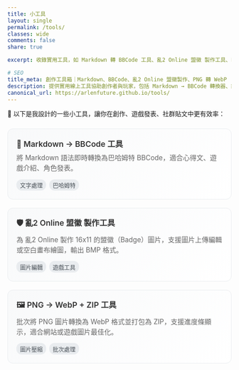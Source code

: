 ```yaml
---
title: 小工具
layout: single
permalink: /tools/
classes: wide
comments: false
share: true

excerpt: 收錄實用工具，如 Markdown 轉 BBCode 工具、亂2 Online 盟徽 製作工具、PNG 轉 WebP 批次處理等，幫助創作者與玩家更有效率地處理內容。

# SEO
title_meta: 創作工具箱｜Markdown、BBCode、亂2 Online 盟徽製作、PNG 轉 WebP
description: 提供實用線上工具協助創作者與玩家，包括 Markdown → BBCode 轉換器、亂2 Online 盟徽 製作工具、PNG → WebP 批次轉換器等，支援即時轉換、像素縮放、固定尺寸輸出。
canonical_url: https://arlenfuture.github.io/tools/
---
```


🧰 以下是我設計的一些小工具，讓你在創作、遊戲發表、社群貼文中更有效率：

<div class="tool-grid">

<a class="tool-card" href="/tools/markdown-to-bbcode/">
  <h3>📝 Markdown → BBCode 工具</h3>
  <p>將 Markdown 語法即時轉換為巴哈姆特 BBCode，適合心得文、遊戲介紹、角色發表。</p>
  <span class="tool-tags">
    <span class="tag">文字處理</span>
    <span class="tag">巴哈姆特</span>
  </span>
</a>

<a class="tool-card" href="/tools/ran2-badge-maker/">
  <h3>🛡️ 亂2 Online 盟徽 製作工具</h3>
  <p>為 亂2 Online 製作 16x11 的盟徽（Badge）圖片，支援圖片上傳編輯或空白畫布繪圖，輸出 BMP 格式。</p>
  <span class="tool-tags">
    <span class="tag">圖片編輯</span>
    <span class="tag">遊戲工具</span>
  </span>
</a>

<a class="tool-card" href="/tools/png-to-webp/">
  <h3>🖼️ PNG → WebP + ZIP 工具</h3>
  <p>批次將 PNG 圖片轉換為 WebP 格式並打包為 ZIP，支援進度條顯示，適合網站或遊戲圖片最佳化。</p>
  <span class="tool-tags">
    <span class="tag">圖片壓縮</span>
    <span class="tag">批次處理</span>
  </span>
</a>

<!-- 預留空間，未來擴充用 -->

</div>

<style>
.tool-grid {
  display: grid;
  grid-template-columns: repeat(auto-fit, minmax(280px, 1fr));
  gap: 1.2rem;
  margin-top: 1.5rem;
}
.tool-card {
  display: block;
  background: linear-gradient(135deg, #f8f9fa 0%, #ffffff 100%);
  padding: 1.2rem;
  border-radius: 12px;
  text-decoration: none;
  color: #333;
  border: 1px solid #e9ecef;
  transition: all 0.3s ease;
  position: relative;
  overflow: hidden;
}
.tool-card:hover {
  box-shadow: 0 8px 25px rgba(0,0,0,0.12);
  transform: translateY(-2px);
  border-color: #76c7c0;
}
.tool-card:before {
  content: '';
  position: absolute;
  top: 0;
  left: 0;
  right: 0;
  height: 3px;
  background: linear-gradient(90deg, #76c7c0, #4fc3f7);
  opacity: 0;
  transition: opacity 0.3s ease;
}
.tool-card:hover:before {
  opacity: 1;
}
.tool-card h3 {
  margin-top: 0;
  margin-bottom: 0.6rem;
  font-size: 1.1rem;
  font-weight: 600;
}
.tool-card p {
  margin: 0 0 0.8rem 0;
  font-size: 0.95rem;
  line-height: 1.5;
  color: #666;
}
.tool-tags {
  display: flex;
  gap: 0.4rem;
  flex-wrap: wrap;
}
.tag {
  background: #e9ecef;
  color: #495057;
  padding: 0.2rem 0.5rem;
  border-radius: 12px;
  font-size: 0.8rem;
  font-weight: 500;
}
.tool-card:hover .tag {
  background: #76c7c0;
  color: white;
}
</style>